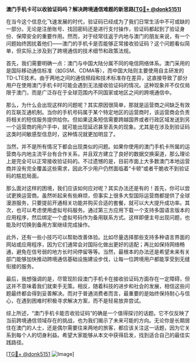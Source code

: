 **澳门手机卡可以收验证码吗？解决跨境通信难题的新思路[[TG💪+ @donk5151](https://t.me/s/donk5151)]**

在当今这个信息化飞速发展的时代，验证码已经成为了我们日常生活中不可或缺的一部分。无论是注册账号、找回密码还是进行支付操作，验证码都起到了验证身份、保障安全的重要作用。然而，对于经常往返于内地与澳门的朋友来说，有一个问题始终困扰着他们——澳门的手机卡是否能够正常接收验证码？这个问题看似简单，但实际上涉及到了跨境通信的技术细节和政策法规。

首先，我们需要明确一点：澳门与中国大陆分属不同的电信网络体系。澳门采用的是国际移动通信标准（如GSM、CDMA等），而中国大陆则主要使用自主研发的TD-LTE技术。由于两地之间的通信频段和技术标准存在差异，这直接导致了部分用户在使用澳门手机卡时可能会遇到无法接收验证码的情况。这种现象并不仅仅局限于澳门，而是广泛存在于全球范围内不同国家或地区之间的跨境通信中。

那么，为什么会出现这样的问题呢？其实原因很简单，那就是运营商之间缺乏有效的互联互通机制。当你的手机号码属于某个特定地区的运营商时，该运营商会负责将相关的短信服务提供给你。但如果这条短信需要跨越国界或者行政区域发送到另一个运营商的用户手中，就可能出现延迟甚至丢失的现象。尤其是在涉及到验证码这类时间敏感型信息时，这种情况就更加明显了。

当然，并不是所有情况下都会出现类似的问题。如果你使用的澳门手机卡所属的运营商与内地主流平台有合作关系，并且双方建立了良好的数据交换渠道，那么理论上是完全可以正常接收验证码的。不过遗憾的是，目前市面上大多数澳门本地运营商并没有完全覆盖这些需求，因此不少用户仍然面临着“卡顿”或者干脆收不到验证码的尴尬局面。

那么面对这样的困境，我们应该如何应对呢？其实办法还是有的！首先，你可以尝试更换运营商。虽然听起来有些麻烦，但事实上很多大型国际运营商都提供了全球漫游服务，只要提前开通相关功能并购买合适的套餐，就可以大大提升成功率。其次，也可以考虑使用虚拟号码服务。通过第三方应用下载一个支持多国语言版本的应用程序，然后绑定一个虚拟号码作为备用联系方式。这样即便主号出现问题，也能及时切换到备用方案继续完成操作。

此外，还有一些小技巧可以帮助改善体验。比如尽量选择那些支持多种语言界面的网站或应用程序，因为它们通常会对国际化做出更好的适配；再比如保持网络畅通，避免在信号弱的地方长时间停留等等。当然，最根本的办法还是希望未来有关部门能够加快推动跨境通信基础设施建设步伐，让每一位跨境用户都能享受到无缝衔接的服务。

最后，我想强调的是，尽管现阶段澳门手机卡在接收验证码方面存在一定障碍，但这并不意味着我们就束手无策。相反，随着科技的进步和社会的发展，相信这些问题最终都会得到妥善解决。而对于普通消费者而言，最重要的是始终保持耐心与信心，在遇到困难时积极寻求解决方案，而不是轻易放弃尝试。

综上所述，“澳门手机卡能否收验证码”的确是一个值得探讨的话题。它不仅反映了当前跨境通信领域存在的挑战，也为我们揭示了未来可能的方向。无论你是长期居住在澳门的人士，还是偶尔需要往来两地的旅客，都应该关注这一话题，因为它关系到每个人的切身利益。希望大家能够从本文中获得启发，找到适合自己的最佳实践路径。

[[TG💪+ @donk5151](https://t.me/s/donk5151) ![Image](https://i.postimg.cc/rwNCRYN7/Snipaste-2025-04-30-17-27-05.png)]